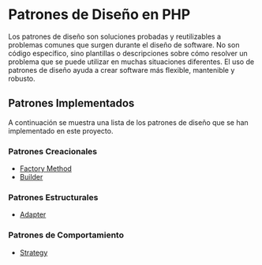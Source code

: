 
# Patrones de Diseño en PHP

Los patrones de diseño son soluciones probadas y reutilizables a problemas comunes que surgen durante el diseño de software. No son código específico, sino plantillas o descripciones sobre cómo resolver un problema que se puede utilizar en muchas situaciones diferentes. El uso de patrones de diseño ayuda a crear software más flexible, mantenible y robusto.

## Patrones Implementados

A continuación se muestra una lista de los patrones de diseño que se han implementado en este proyecto.

### Patrones Creacionales

* [Factory Method](./src/CreationalPatterns/FactoryMethod/factory-method.md)
* [Builder](./src/CreationalPatterns/Builder/builder-pattern.md)

### Patrones Estructurales

* [Adapter](./src/StructuralPatterns/Decorator/decorator.md)

### Patrones de Comportamiento
* [Strategy](./src/BehaviolarPatterns/Strategy/strategy.md)
